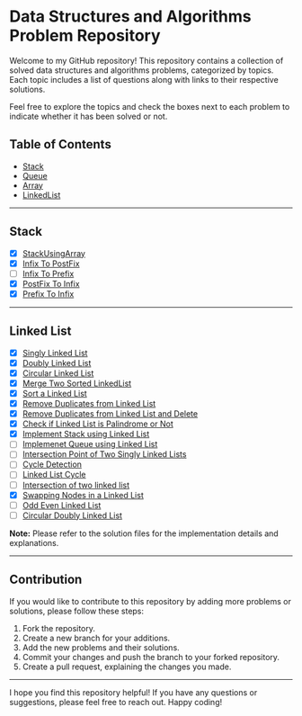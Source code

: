 # Data Structures and Algorithms Problem Repository

Welcome to my GitHub repository! This repository contains a collection of solved data structures and algorithms problems, categorized by topics. Each topic includes a list of questions along with links to their respective solutions. 

Feel free to explore the topics and check the boxes next to each problem to indicate whether it has been solved or not.

## Table of Contents

- [Stack](#stack)
- [Queue](#queue)
- [Array](#array)
- [LinkedList](#linkedlist)

---

## Stack

- [x] [StackUsingArray](https://github.com/dhruvkaravadiya/data-structures-implemented/blob/main/Stack/StackUsingArray.java)
- [x] [Infix To PostFix](https://github.com/dhruvkaravadiya/data-structures-implemented/blob/main/Stack/InfixToPostFix.java)
- [ ] [Infix To Prefix](https://github.com/dhruvkaravadiya/data-structures-implemented/blob/main/Stack/InfxToPrefix.java)
- [x] [PostFix To Infix](https://github.com/dhruvkaravadiya/data-structures-implemented/blob/main/Stack/PostfixToInfix.java)
- [x] [Prefix To Infix](https://github.com/dhruvkaravadiya/data-structures-implemented/blob/main/Stack/PrefixToInfix.java)

---

## Linked List

- [x] [Singly Linked List](https://github.com/dhruvkaravadiya/data-structures-implemented/blob/main/LinkedList/Implementations/singlyLinkedList.java)
- [x] [Doubly Linked List](https://github.com/dhruvkaravadiya/data-structures-implemented/blob/main/LinkedList/Implementations/doublyLinkedList.java)
- [x] [Circular Linked List](https://github.com/dhruvkaravadiya/data-structures-implemented/blob/LinkedList/Implementations/circularLinkedList.java)
- [x] [Merge Two Sorted LinkedList](https://github.com/dhruvkaravadiya/data-structures-implemented/blob/LinkedList/Implementations/mergeTwoSortedLinkedList.java)
- [x] [Sort a Linked List](https://github.com/dhruvkaravadiya/data-structures-implemented/blob/LinkedList/Implementations/sortLinkedList.java)
- [x] [Remove Duplicates from Linked List](https://github.com/dhruvkaravadiya/data-structures-implemented/blob/LinkedList/Implementations/removeDuplicates.java)
- [x] [Remove Duplicates from Linked List and Delete](https://github.com/dhruvkaravadiya/data-structures-implemented/blob/LinkedList/Implementations/removeDuplicatesAndDelete.java)
- [x] [Check if Linked List is Palindrome or Not](https://github.com/dhruvkaravadiya/data-structures-implemented/blob/LinkedList/Implementations/palindromeLinkedListOrNot.java)
- [x] [Implement Stack using Linked List](https://github.com/dhruvkaravadiya/data-structures-implemented/blob/LinkedList/Implementations/implementStackUsingLinkedList.java)
- [ ] [Implemenet Queue using Linked List]()
- [ ] [Intersection Point of Two Singly Linked Lists]()
- [ ] [Cycle Detection]()
- [ ] [Linked List Cycle]()
- [ ] [Intersection of two linked list]()
- [x] [Swapping Nodes in a Linked List]()
- [ ] [Odd Even Linked List]()
- [ ] [Circular Doubly Linked List]()

**Note:** Please refer to the solution files for the implementation details and explanations.

---

## Contribution

If you would like to contribute to this repository by adding more problems or solutions, please follow these steps:

1. Fork the repository.
2. Create a new branch for your additions.
3. Add the new problems and their solutions.
4. Commit your changes and push the branch to your forked repository.
5. Create a pull request, explaining the changes you made.

---

I hope you find this repository helpful! If you have any questions or suggestions, please feel free to reach out. Happy coding!